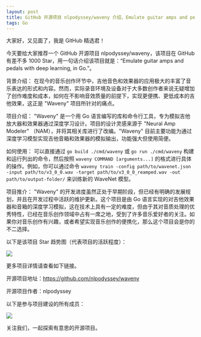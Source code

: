 ```yaml
---
layout: post
title: GitHub 开源项目 nlpodyssey/waveny 介绍，Emulate guitar amps and pedals with deep learning, in Go.
tags: Go
---
```


大家好，又见面了，我是 GitHub 精选君！

今天要给大家推荐一个 GitHub 开源项目 nlpodyssey/waveny，该项目在 GitHub 有差不多 1000 Star，用一句话介绍该项目就是：“Emulate guitar amps and pedals with deep learning, in Go.”。





背景介绍： 
在现今的音乐创作环节中，吉他音色和效果器的应用极大的丰富了音乐表达的形式和内容。然而，实际录音环境及设备对于大多数创作者来说无疑增加了创作难度和成本，如何在不影响音效质量的前提下，实现更便携、更低成本的吉他效果，这正是 "Waveny" 项目所针对的痛点。

项目介绍：
"Waveny" 是一个用 Go 语言编写的库和命令行工具，专为模拟吉他放大器和效果器通过深度学习设计。项目的设计灵感来源于 "Neural Amp Modeler" （NAM），并将其相关库进行了改编。"Waveny" 目前主要功能为通过深度学习模型实现吉他音箱和效果器的模拟输出，功能强大但使用简便。

如何使用：
可以直接通过 `go build ./cmd/waveny` 或 `go run ./cmd/waveny` 构建和运行列出的命令，然后按照 `waveny COMMAND [arguments...]` 的格式进行具体的操作。例如，你可以通过命令 `waveny train -config path/to/wavenet.json -input path/to/v3_0_0.wav -target path/to/v3_0_0_reamped.wav -out path/to/output-folder/` 来训练新的 WaveNet 模型。

项目推介： 
"Waveny" 的开发进度虽然正处于早期阶段，但已经有明确的发展规划，并且在开发过程中活跃的维护更新。这个项目是由 Go 语言实现的对吉他效果器和音箱的深度学习模拟，这在技术上具有一定的难度，但由于其对音质处理的优秀特性，已经在音乐创作领域中占有一席之地，受到了许多音乐爱好者的关注。如果你对音乐创作有兴趣，或者希望实现音乐创作的便携化，那么这个项目会是你的不二选择。


以下是该项目 Star 趋势图（代表项目的活跃程度）：

![](https://api.star-history.com/svg?repos=nlpodyssey/waveny&type=Timeline)

更多项目详情请查看如下链接。

开源项目地址：https://github.com/nlpodyssey/waveny 

开源项目作者：nlpodyssey

以下是参与项目建设的所有成员：

![](https://contrib.rocks/image?repo=nlpodyssey/waveny)

关注我们，一起探索有意思的开源项目。

